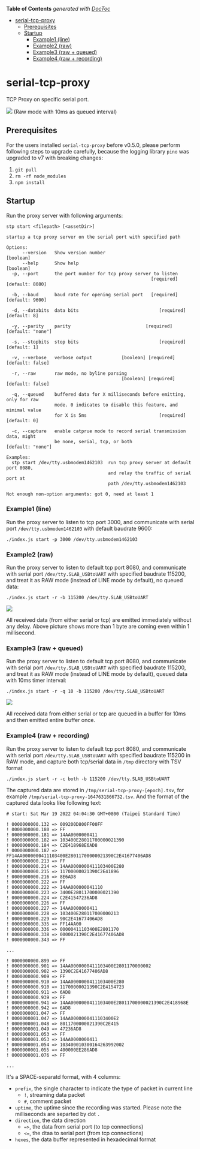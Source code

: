 <!-- START doctoc generated TOC please keep comment here to allow auto update -->
<!-- DON'T EDIT THIS SECTION, INSTEAD RE-RUN doctoc TO UPDATE -->
**Table of Contents**  *generated with [DocToc](https://github.com/thlorenz/doctoc)*

- [serial-tcp-proxy](#serial-tcp-proxy)
  - [Prerequisites](#prerequisites)
  - [Startup](#startup)
    - [Example1 (line)](#example1-line)
    - [Example2 (raw)](#example2-raw)
    - [Example3 (raw + queued)](#example3-raw--queued)
    - [Example4 (raw + recording)](#example4-raw--recording)

<!-- END doctoc generated TOC please keep comment here to allow auto update -->

# serial-tcp-proxy

TCP Proxy on specific serial port.

![](docs/q10-start.png)
(Raw mode with 10ms as queued interval)


## Prerequisites

For the users installed `serial-tcp-proxy` before v0.5.0, please perform following steps to upgrade carefully, because the logging library `pino` was upgraded to v7 with breaking changes:

1. `git pull`
2. `rm -rf node_modules`
3. `npm install`


## Startup

Run the proxy server with following arguments:

```text
stp start <filepath> [<assetDir>]

startup a tcp proxy server on the serial port with specified path

Options:
      --version   Show version number                                  [boolean]
      --help      Show help                                            [boolean]
  -p, --port      the port number for tcp proxy server to listen
                                                      [required] [default: 8080]
                                                      
  -b, --baud      baud rate for opening serial port   [required] [default: 9600]
  
  -d, --databits  data bits                              [required] [default: 8]
  
  -y, --parity    parity                            [required] [default: "none"]
  
  -s, --stopbits  stop bits                              [required] [default: 1]
  
  -v, --verbose   verbose output           [boolean] [required] [default: false]
  
  -r, --raw       raw mode, no byline parsing
                                           [boolean] [required] [default: false]
                                           
  -q, --queued    buffered data for X milliseconds before emitting, only for raw
                  mode. 0 indicates to disable this feature, and mimimal value
                  for X is 5ms                           [required] [default: 0]
                  
  -c, --capture   enable catprue mode to record serial transmission data, might
                  be none, serial, tcp, or both                [default: "none"]

Examples:
  stp start /dev/tty.usbmodem1462103  run tcp proxy server at default port 8080,
                                      and relay the traffic of serial port at
                                      path /dev/tty.usbmodem1462103

Not enough non-option arguments: got 0, need at least 1
```

### Example1 (line)

Run the proxy server to listen to tcp port 3000, and communicate with serial port `/dev/tty.usbmodem1462103` with default baudrate 9600:

```text
./index.js start -p 3000 /dev/tty.usbmodem1462103
```

### Example2 (raw)

Run the proxy server to listen to default tcp port 8080, and communicate with serial port `/dev/tty.SLAB_USBtoUART` with specified baudrate 115200, and treat it as RAW mode (instead of LINE mode by default), no queued data:

```text
./index.js start -r -b 115200 /dev/tty.SLAB_USBtoUART
```

![](docs/q0-data.png)

All received data (from either serial or tcp) are emitted immediately without any delay. Above picture shows more than 1 byte are coming even within 1 millisecond.


### Example3 (raw + queued)

Run the proxy server to listen to default tcp port 8080, and communicate with serial port `/dev/tty.SLAB_USBtoUART` with specified baudrate 115200, and treat it as RAW mode (instead of LINE mode by default), queued data with 10ms timer interval:

```text
./index.js start -r -q 10 -b 115200 /dev/tty.SLAB_USBtoUART
```

![](docs/q10-start.png)

All received data from either serial or tcp are queued in a buffer for 10ms and then emitted entire buffer once.



### Example4 (raw + recording)

Run the proxy server to listen to default tcp port 8080, and communicate with serial port `/dev/tty.SLAB_USBtoUART` with specified baudrate 115200 in RAW mode, and capture both tcp/serial data in `/tmp` directory with TSV format

```text
./index.js start -r -c both -b 115200 /dev/tty.SLAB_USBtoUART
```

The captured data are stored in `/tmp/serial-tcp-proxy-[epoch].tsv`, for example `/tmp/serial-tcp-proxy-1647631866732.tsv`. And the format of the captured data looks like following text:

```text
# start: Sat Mar 19 2022 04:04:30 GMT+0800 (Taipei Standard Time)

! 0000000000.132 => 009200D800FF00FF
! 0000000000.180 => FF
! 0000000000.181 => 14AA0000000411
! 0000000000.182 => 103400E28011700000021390
! 0000000000.184 => C2E418968E6AD8
! 0000000000.187 => FF14AA0000000411103400E28011700000021390C2E41677406AD8
! 0000000000.213 => FF
! 0000000000.214 => 14AA0000000411103400E280
! 0000000000.215 => 11700000021390C2E41896
! 0000000000.216 => 8E6AD8
! 0000000000.222 => FF
! 0000000000.222 => 14AA000000041110
! 0000000000.223 => 3400E28011700000021390
! 0000000000.224 => C2E41547236AD8
! 0000000000.226 => FF
! 0000000000.227 => 14AA0000000411
! 0000000000.228 => 103400E280117000000213
! 0000000000.229 => 90C2E41677406AD8
! 0000000000.335 => FF14AA00
! 0000000000.336 => 00000411103400E2801170
! 0000000000.338 => 0000021390C2E41677406AD8
! 0000000000.343 => FF

...

! 0000000000.899 => FF
! 0000000000.901 => 14AA0000000411103400E2801170000002
! 0000000000.902 => 1390C2E41677406AD8
! 0000000000.909 => FF
! 0000000000.910 => 14AA0000000411103400E280
! 0000000000.910 => 11700000021390C2E4154723
! 0000000000.911 => 6AD8
! 0000000000.939 => FF
! 0000000000.941 => 14AA0000000411103400E28011700000021390C2E418968E
! 0000000000.942 => 6AD8
! 0000000001.047 => FF
! 0000000001.047 => 14AA0000000411103400E2
! 0000000001.048 => 8011700000021390C2E415
! 0000000001.049 => 47236AD8
! 0000000001.053 => FF
! 0000000001.053 => 14AA0000000411
! 0000000001.054 => 103400010300164263992002
! 0000000001.055 => 400000EE286AD8
! 0000000001.076 => FF

...
```

It's a SPACE-separatd format, with 4 columns:

- `prefix`, the single character to indicate the type of packet in current line
  - `!`, streaming data packet
  - `#`, comment packet
- `uptime`, the uptime since the recording was started. Please note the milliseconds are separted by dot `.`
- `direction`, the data direction
  - `=>`, the data from serial port (to tcp connections)
  - `<=`, the dtaa to serial port (from tcp connections)
- `hexes`, the data buffer represented in hexadecimal format
